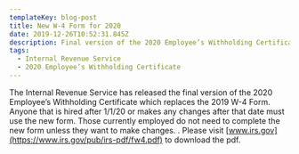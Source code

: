```yaml
---
templateKey: blog-post
title: New W-4 Form for 2020
date: 2019-12-26T10:52:31.845Z
description: Final version of the 2020 Employee’s Withholding Certificate
tags:
  - Internal Revenue Service
  - 2020 Employee’s Withholding Certificate
---
```

The Internal Revenue Service has released the final version of the 2020 Employee’s Withholding Certificate which replaces the 2019 W-4 Form.  Anyone that is hired after 1/1/20 or makes any changes after that date must use the new form.  Those currently employed do not need to complete the new form unless they want to make changes. .  Please visit [www.irs.gov](https://www.irs.gov/pub/irs-pdf/fw4.pdf) to download the pdf.
